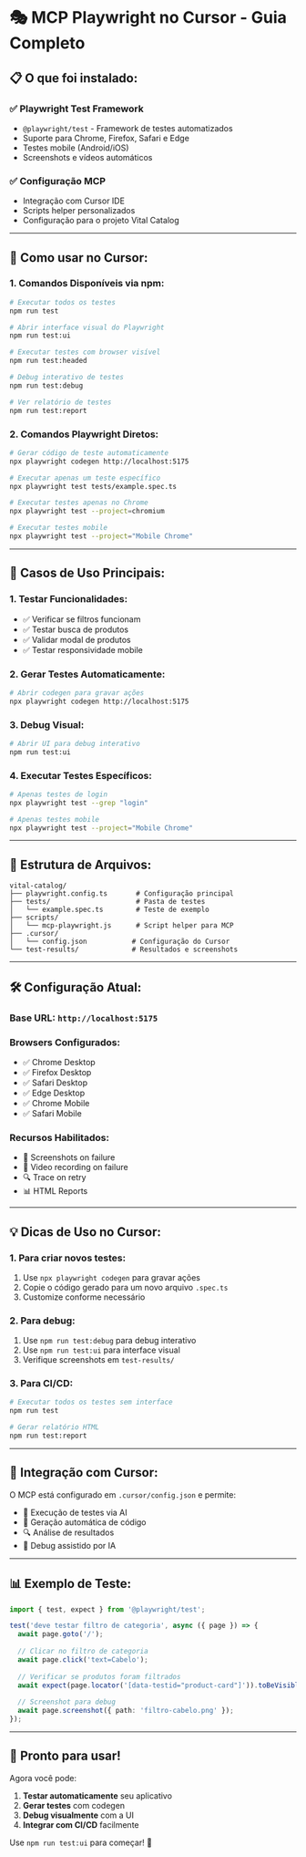 # 🎭 MCP Playwright no Cursor - Guia Completo

## 📋 O que foi instalado:

### ✅ **Playwright Test Framework**
- `@playwright/test` - Framework de testes automatizados
- Suporte para Chrome, Firefox, Safari e Edge
- Testes mobile (Android/iOS)
- Screenshots e vídeos automáticos

### ✅ **Configuração MCP**
- Integração com Cursor IDE
- Scripts helper personalizados
- Configuração para o projeto Vital Catalog

---

## 🚀 **Como usar no Cursor:**

### **1. Comandos Disponíveis via npm:**

```bash
# Executar todos os testes
npm run test

# Abrir interface visual do Playwright
npm run test:ui

# Executar testes com browser visível
npm run test:headed

# Debug interativo de testes
npm run test:debug

# Ver relatório de testes
npm run test:report
```

### **2. Comandos Playwright Diretos:**

```bash
# Gerar código de teste automaticamente
npx playwright codegen http://localhost:5175

# Executar apenas um teste específico
npx playwright test tests/example.spec.ts

# Executar testes apenas no Chrome
npx playwright test --project=chromium

# Executar testes mobile
npx playwright test --project="Mobile Chrome"
```

---

## 🎯 **Casos de Uso Principais:**

### **1. Testar Funcionalidades:**
- ✅ Verificar se filtros funcionam
- ✅ Testar busca de produtos
- ✅ Validar modal de produtos
- ✅ Testar responsividade mobile

### **2. Gerar Testes Automaticamente:**
```bash
# Abrir codegen para gravar ações
npx playwright codegen http://localhost:5175
```

### **3. Debug Visual:**
```bash
# Abrir UI para debug interativo
npm run test:ui
```

### **4. Executar Testes Específicos:**
```bash
# Apenas testes de login
npx playwright test --grep "login"

# Apenas testes mobile
npx playwright test --project="Mobile Chrome"
```

---

## 📁 **Estrutura de Arquivos:**

```
vital-catalog/
├── playwright.config.ts       # Configuração principal
├── tests/                     # Pasta de testes
│   └── example.spec.ts        # Teste de exemplo
├── scripts/
│   └── mcp-playwright.js      # Script helper para MCP
├── .cursor/
│   └── config.json           # Configuração do Cursor
└── test-results/             # Resultados e screenshots
```

---

## 🛠 **Configuração Atual:**

### **Base URL:** `http://localhost:5175`
### **Browsers Configurados:**
- ✅ Chrome Desktop
- ✅ Firefox Desktop  
- ✅ Safari Desktop
- ✅ Edge Desktop
- ✅ Chrome Mobile
- ✅ Safari Mobile

### **Recursos Habilitados:**
- 📸 Screenshots on failure
- 🎥 Video recording on failure
- 🔍 Trace on retry
- 📊 HTML Reports

---

## 💡 **Dicas de Uso no Cursor:**

### **1. Para criar novos testes:**
1. Use `npx playwright codegen` para gravar ações
2. Copie o código gerado para um novo arquivo `.spec.ts`
3. Customize conforme necessário

### **2. Para debug:**
1. Use `npm run test:debug` para debug interativo
2. Use `npm run test:ui` para interface visual
3. Verifique screenshots em `test-results/`

### **3. Para CI/CD:**
```bash
# Executar todos os testes sem interface
npm run test

# Gerar relatório HTML
npm run test:report
```

---

## 🔧 **Integração com Cursor:**

O MCP está configurado em `.cursor/config.json` e permite:

- 🤖 Execução de testes via AI
- 📝 Geração automática de código
- 🔍 Análise de resultados
- 🐛 Debug assistido por IA

---

## 📊 **Exemplo de Teste:**

```typescript
import { test, expect } from '@playwright/test';

test('deve testar filtro de categoria', async ({ page }) => {
  await page.goto('/');
  
  // Clicar no filtro de categoria
  await page.click('text=Cabelo');
  
  // Verificar se produtos foram filtrados
  await expect(page.locator('[data-testid="product-card"]')).toBeVisible();
  
  // Screenshot para debug
  await page.screenshot({ path: 'filtro-cabelo.png' });
});
```

---

## 🎉 **Pronto para usar!**

Agora você pode:
1. **Testar automaticamente** seu aplicativo
2. **Gerar testes** com codegen
3. **Debug visualmente** com a UI
4. **Integrar com CI/CD** facilmente

Use `npm run test:ui` para começar! 🚀 
